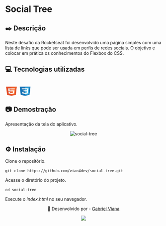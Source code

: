 # Social Tree

## ✒️ Descrição
Neste desafio da Rocketseat foi desenvolvido uma página simples com uma lista de links que pode ser usada em perfis de redes sociais. O objetivo e colocar em prática os conhecimentos do Flexbox do CSS.

## 💻 Tecnologias utilizadas
<div style="display: inline_block"><br>
  <img align="center" alt="img-html" height="30" width="40" src="https://raw.githubusercontent.com/devicons/devicon/master/icons/html5/html5-original.svg">
  
  <img align="center" alt="img-typescript" height="30" width="40" src="https://raw.githubusercontent.com/devicons/devicon/master/icons/css3/css3-original.svg">
</div>

## 📷 Demostração
Apresentação da tela do aplicativo.
<div align="center">
  <img src="https://i.ibb.co/BzN9RFc/social-tree.png" alt="social-tree" border="0">
</div>

## ⚙️ Instalação
Clone o repositório.
~~~
git clone https://github.com/vian4dev/social-tree.git
~~~
Acesse o diretório do projeto.
~~~
cd social-tree
~~~
Execute o _index.html_ no seu navegador.

<div align="center"> 
 <p>🤖 Desenvolvido por - <a href="https://github.com/vian4dev">Gabriel Viana</a></p>
 
 <a href="https://www.linkedin.com/in/vianadev" target="_blank"><img src="https://img.shields.io/badge/-LinkedIn-%230077B5?style=for-the-badge&logo=linkedin&logoColor=white" target="_blank"></a> 
</div>
